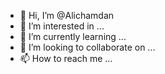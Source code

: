 - 👋 Hi, I’m @Alichamdan
- 👀 I’m interested in ...
- 🌱 I’m currently learning ...
- 💞️ I’m looking to collaborate on ...
- 📫 How to reach me ...

<!---
Alichamdan/Alichamdan is a ✨ special ✨ repository because its `README.md` (this file) appears on your GitHub profile.
You can click the Preview link to take a look at your changes.
--->

